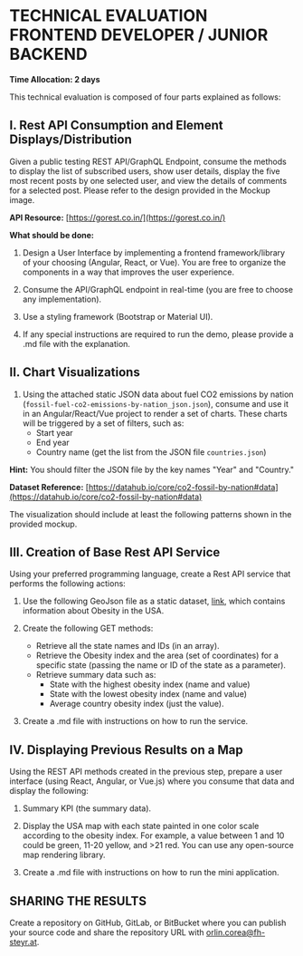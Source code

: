 # TECHNICAL EVALUATION FRONTEND DEVELOPER / JUNIOR BACKEND

**Time Allocation: 2 days**

This technical evaluation is composed of four parts explained as follows:

## I. Rest API Consumption and Element Displays/Distribution

Given a public testing REST API/GraphQL Endpoint, consume the methods to display the list of subscribed users, show user details, display the five most recent posts by one selected user, and view the details of comments for a selected post. Please refer to the design provided in the Mockup image.

**API Resource:** [https://gorest.co.in/](https://gorest.co.in/)

**What should be done:**

1. Design a User Interface by implementing a frontend framework/library of your choosing (Angular, React, or Vue). You are free to organize the components in a way that improves the user experience.

2. Consume the API/GraphQL endpoint in real-time (you are free to choose any implementation).

3. Use a styling framework (Bootstrap or Material UI).

4. If any special instructions are required to run the demo, please provide a .md file with the explanation.

## II. Chart Visualizations

1. Using the attached static JSON data about fuel CO2 emissions by nation (`fossil-fuel-co2-emissions-by-nation_json.json`), consume and use it in an Angular/React/Vue project to render a set of charts. These charts will be triggered by a set of filters, such as:
   - Start year
   - End year
   - Country name (get the list from the JSON file `countries.json`)

**Hint:** You should filter the JSON file by the key names "Year" and "Country."

**Dataset Reference:** [https://datahub.io/core/co2-fossil-by-nation#data](https://datahub.io/core/co2-fossil-by-nation#data)

The visualization should include at least the following patterns shown in the provided mockup.

## III. Creation of Base Rest API Service

Using your preferred programming language, create a Rest API service that performs the following actions:

1. Use the following GeoJson file as a static dataset, [link](https://datalakecountyil.opendata.arcgis.com/datasets/lakecountyil::national-obesity-bystate.geojson?where=1=1&outSR=%7B%22latestWkid%22%3A3435%2C%22wkid%2%3A102671%7D), which contains information about Obesity in the USA.

2. Create the following GET methods:
   - Retrieve all the state names and IDs (in an array).
   - Retrieve the Obesity index and the area (set of coordinates) for a specific state (passing the name or ID of the state as a parameter).
   - Retrieve summary data such as:
     - State with the highest obesity index (name and value)
     - State with the lowest obesity index (name and value)
     - Average country obesity index (just the value).

3. Create a .md file with instructions on how to run the service.

## IV. Displaying Previous Results on a Map

Using the REST API methods created in the previous step, prepare a user interface (using React, Angular, or Vue.js) where you consume that data and display the following:

1. Summary KPI (the summary data).

2. Display the USA map with each state painted in one color scale according to the obesity index. For example, a value between 1 and 10 could be green, 11-20 yellow, and >21 red. You can use any open-source map rendering library.

3. Create a .md file with instructions on how to run the mini application.

## SHARING THE RESULTS

Create a repository on GitHub, GitLab, or BitBucket where you can publish your source code and share the repository URL with [orlin.corea@fh-steyr.at](mailto:orlin.corea@fh-steyr.at).
